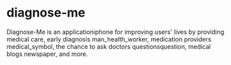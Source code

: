 # diagnose-me
Diagnose-Me is an applicationiphone for improving users' lives by providing medical care, early diagnosis man_health_worker, medication providers medical_symbol, the chance to ask doctors questionsquestion, medical blogs newspaper, and more.
